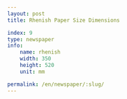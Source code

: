```yaml
---
layout: post
title: Rhenish Paper Size Dimensions

index: 9
type: newspaper
info:
    name: rhenish
    width: 350
    height: 520
    unit: mm

permalink: /en/newspaper/:slug/
---
```



